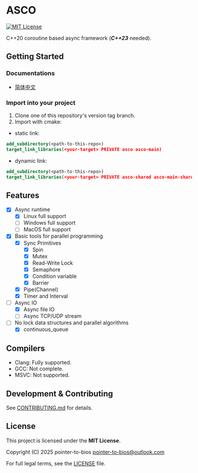 # ASCO

[![MIT License](https://img.shields.io/badge/License-MIT-blue.svg)](LICENSE.md)

C++20 coroutine based async framework (***C++23*** needed).

## Getting Started

### Documentations

- [简体中文](https://pointertobios.github.io/asco/zhcn/)

### Import into your project

1. Clone one of this repository's version tag branch.
2. Import with cmake:

- static link:

```cmake
add_subdirectory(<path-to-this-repo>)
target_link_libraries(<your-target> PRIVATE asco asco-main)
```

- dynamic link:

```cmake
add_subdirectory(<path-to-this-repo>)
target_link_libraries(<your-target> PRIVATE asco-shared asco-main-shared)
```

## Features

- [x] Async runtime
  - [x] Linux full support
  - [ ] Windows full support
  - [ ] MacOS full support
- [x] Basic tools for parallel programming
  - [x] Sync Primitives
    - [x] Spin
    - [x] Mutex
    - [x] Read-Write Lock
    - [x] Semaphore
    - [x] Condition variable
    - [x] Barrier
  - [x] Pipe(Channel)
  - [x] Timer and Interval
- [ ] Async IO
  - [x] Async file IO
  - [ ] Async TCP/UDP stream
- [ ] No lock data structures and parallel algorithms
  - [x] continuous_queue

## Compilers

- Clang: Fully supported.
- GCC: Not complete.
- MSVC: Not supported.

## Development & Contributing

See [CONTRIBUTING.md](./CONTRIBUTING.md) for details.

## License

This project is licensed under the **MIT License**.

Copyright (C) 2025 pointer-to-bios <pointer-to-bios@outlook.com>

For full legal terms, see the [LICENSE](./LICENSE.md) file.

